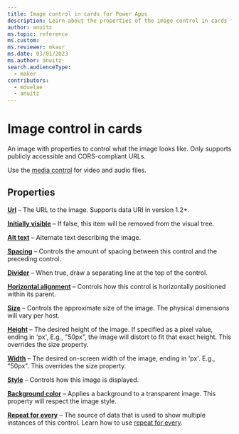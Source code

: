 ```yaml
---
title: Image control in cards for Power Apps
description: Learn about the properties of the image control in cards for Power Apps.
author: anuitz
ms.topic: reference
ms.custom: 
ms.reviewer: mkaur
ms.date: 03/01/2023
ms.author: anuitz
search.audienceType:
  - maker
contributors:
  - mduelae
  - anuitz
---
```


# Image control in cards

An image with properties to control what the image looks like. Only supports publicly accessible and CORS-compliant URLs.

Use the [media control](media.md) for video and audio files.

## Properties

**[Url](control-reference.md#u)** – The URL to the image. Supports data URI in version 1.2+.

**[Initially visible](control-reference.md#i)** – If false, this item will be removed from the visual tree.

**[Alt text](control-reference.md#a)** – Alternate text describing the image.

**[Spacing](control-reference.md#s)** – Controls the amount of spacing between this control and the preceding control.

**[Divider](control-reference.md#d)** – When true, draw a separating line at the top of the control.

**[Horizontal alignment](control-reference.md#h)** – Controls how this control is horizontally positioned within its parent.

**[Size](control-reference.md#s)** – Controls the approximate size of the image. The physical dimensions will vary per host.

**[Height](control-reference.md#h)** – The desired height of the image. If specified as a pixel value, ending in 'px', E.g., "50px", the image will distort to fit that exact height. This overrides the size property.

**[Width](control-reference.md#w)** – The desired on-screen width of the image, ending in 'px'. E.g., "50px". This overrides the size property.

**[Style](control-reference.md#s)** – Controls how this image is displayed.

**[Background color](control-reference.md#b)** – Applies a background to a transparent image. This property will respect the image style.

**[Repeat for every](control-reference.md#r)** – The source of data that is used to show multiple instances of this control. Learn how to use [repeat for every](control-reference.md#r).
